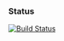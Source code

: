 
### Status
[![Build Status](https://travis-ci.org/orxan07/server.svg)](https://travis-ci.org/orxan07/server)
